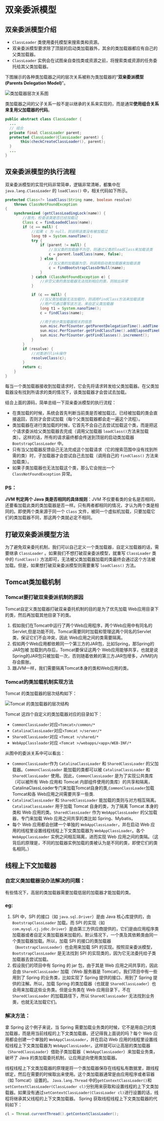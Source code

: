 # 双亲委派模型

## 双亲委派模型介绍

- `ClassLoader` 类使用委托模型来搜索类和资源。
- 双亲委派模型要求除了顶层的启动类加载器外，其余的类加载器都应有自己的父类加载器。
- `ClassLoader` 实例会在试图亲自查找类或资源之前，将搜索类或资源的任务委托给其父类加载器。

下图展示的各种类加载器之间的层次关系被称为类加载器的“**双亲委派模型(Parents Delegation Model)**”。

![类加载器层次关系图](https://oss.javaguide.cn/github/javaguide/java/jvm/class-loader-parents-delegation-model.png)

类加载器之间的父子关系一般不是以继承的关系来实现的，而是通常**使用组合关系来复用父加载器的代码**。

```java
public abstract class ClassLoader {
  ...
  // 组合
  private final ClassLoader parent;
  protected ClassLoader(ClassLoader parent) {
       this(checkCreateClassLoader(), parent);
  }
  ...
}
```
## 双亲委派模型的执行流程

双亲委派模型的实现代码非常简单，逻辑非常清晰，都集中在 `java.lang.ClassLoader` 的 `loadClass()` 中，相关代码如下所示。

```java
protected Class<?> loadClass(String name, boolean resolve)
    throws ClassNotFoundException
{
    synchronized (getClassLoadingLock(name)) {
        //首先，检查该类是否已经加载过
        Class c = findLoadedClass(name);
        if (c == null) {
            //如果 c 为 null，则说明该类没有被加载过
            long t0 = System.nanoTime();
            try {
                if (parent != null) {
                    //当父类的加载器不为空，则通过父类的loadClass来加载该类
                    c = parent.loadClass(name, false);
                } else {
                    //当父类的加载器为空，则调用启动类加载器来加载该类
                    c = findBootstrapClassOrNull(name);
                }
            } catch (ClassNotFoundException e) {
                //非空父类的类加载器无法找到相应的类，则抛出异常
            }

            if (c == null) {
                //当父类加载器无法加载时，则调用findClass方法来加载该类
                //用户可通过覆写该方法，来自定义类加载器
                long t1 = System.nanoTime();
                c = findClass(name);

                //用于统计类加载器相关的信息
                sun.misc.PerfCounter.getParentDelegationTime().addTime(t1 - t0);
                sun.misc.PerfCounter.getFindClassTime().addElapsedTimeFrom(t1);
                sun.misc.PerfCounter.getFindClasses().increment();
            }
        }
        if (resolve) {
            //对类进行link操作
            resolveClass(c);
        }
        return c;
    }
}
```

每当一个类加载器接收到加载请求时，它会先将请求转发给父类加载器。在父类加载器没有找到所请求的类的情况下，该类加载器才会尝试去加载。

结合上面的源码，简单总结一下双亲委派模型的执行流程：

- 在类加载的时候，系统会首先判断当前类是否被加载过。已经被加载的类会直接返回，否则才会尝试加载（每个父类加载器都会走一遍这个流程）。
- 类加载器在进行类加载的时候，它首先不会自己去尝试加载这个类，而是把这个请求委派给父类加载器去完成（调用父加载器 `loadClass()`方法来加载类）。这样的话，所有的请求最终都会传送到顶层的启动类加载器 `BootstrapClassLoader` 中。
- 只有当父加载器反馈自己无法完成这个加载请求（它的搜索范围中没有找到所需的类）时，子加载器才会尝试自己去加载（调用自己的 `findClass()` 方法来加载类）。
- 如果子类加载器也无法加载这个类，那么它会抛出一个 `ClassNotFoundException` 异常。
### PS：
**JVM 判定两个 Java 类是否相同的具体规则**：JVM 不仅要看类的全名是否相同，还要看加载此类的类加载器是否一样。只有两者都相同的情况，才认为两个类是相同的。即使两个类来源于同一个 `Class` 文件，被同一个虚拟机加载，只要加载它们的类加载器不同，那这两个类就必定不相同。

## 打破双亲委派模型方法

为了避免双亲委托机制，我们可以自己定义一个类加载器，自定义加载器的话，需要继承 `ClassLoader` 。如果我们不想打破双亲委派模型，就重写 `ClassLoader` 类中的 `findClass()` 方法即可，无法被父类加载器加载的类最终会通过这个方法被加载。但是，如果想打破双亲委派模型则需要重写 `loadClass()` 方法。
## Tomcat类加载机制
### Tomcat要打破双亲委派机制的原因
Tomcat自定义类加载器打破双亲委托机制的目的是为了优先加载 Web应用目录下的类，然后再加载其他目录下的类。
1. 假如我们在Tomcat中运行了两个Web应用程序，两个Web应用中有同名的Servlet,但是功能不同，Tomcat需要同时加载和管理这两个同名的Servlet类，保证它们不会冲突，因此 Web应用之间的类需要隔离。
2. 假如两个Web应用都依赖同一个第三方的JAR包，比如Spring，那Spring的JAR包被
加载到内存后，Tomcat要保证这两个 Web应用能够共享，也就是说Spring的JAR包只被加载一次，否则随着依赖的第三方JAR包增多，JVM的内存会膨胀。
3. 跟JVM一样，我们需要隔离Tomcat本身的类和Web应用的类。
### Tomcat的类加载机制实现方法
Tomcat 的类加载器的层次结构如下：

![Tomcat 的类加载器的层次结构](https://raw.githubusercontent.com/qhbsss/Pictures/main/Blog_Pictures/tomcat-class-loader-parents-delegation-model.png)

Tomcat 这四个自定义的类加载器对应的目录如下：

- `CommonClassLoader`对应`<Tomcat>/common/*`
- `CatalinaClassLoader`对应`<Tomcat >/server/*`
- `SharedClassLoader`对应 `<Tomcat >/shared/*`
- `WebAppClassloader`对应 `<Tomcat >/webapps/<app>/WEB-INF/*`

从图中的委派关系中可以看出：

- `CommonClassLoader`作为 `CatalinaClassLoader` 和 `SharedClassLoader` 的父加载器。`CommonClassLoader` 能加载的类都可以被 `CatalinaClassLoader` 和 `SharedClassLoader` 使用。因此，`CommonClassLoader` 是为了实现公共类库（可以被所有 Web 应用和 Tomcat 内部组件使用的类库）的共享和隔离，CatalinaClassLoader专门来加载Tomcat自身的类,`CommonClassLoader`加载Tomcat和各 Web应用之间需要共享一些类.
- `CatalinaClassLoader` 和 `SharedClassLoader` 能加载的类则与对方相互隔离。`CatalinaClassLoader` 用于加载 Tomcat 自身的类，为了隔离 Tomcat 本身的类和 Web 应用的类。`SharedClassLoader` 作为 `WebAppClassLoader` 的父加载器，专门来加载 Web 应用之间共享的类比如 Spring、Mybatis。
- 每个 Web 应用都会创建一个单独的 `WebAppClassLoader`，并在启动 Web 应用的线程里设置线程线程上下文类加载器为 `WebAppClassLoader`。各个 `WebAppClassLoader` 实例之间相互隔离，进而实现 Web 应用之间的类隔。（这背后的原理是，不同的加载器实例加载的类被认为是不同的类，即使它们的类名相同。）


## 线程上下文加载器
### 自定义类加载器没办法解决的问题：
有些情况下，高层的类加载器需要加载低层的加载器才能加载的类。
### **eg**:
1. SPI 中，SPI 的接口（如 `java.sql.Driver`）是由 Java 核心库提供的，由`BootstrapClassLoader` 加载。而 SPI 的实现（如`com.mysql.cj.jdbc.Driver`）是由第三方供应商提供的，它们是由应用程序类加载器或者自定义类加载器来加载的。默认情况下，一个类及其依赖类由同一个类加载器加载。所以，加载 SPI 的接口的类加载器（`BootstrapClassLoader`）也会用来加载 SPI 的实现。按照双亲委派模型，`BootstrapClassLoader` 是无法找到 SPI 的实现类的，因为它无法委托给子类加载器去尝试加载。
2. 假设我们的项目中有 Spring 的 jar 包，由于其是 Web 应用之间共享的，因此会由 `SharedClassLoader` 加载（Web 服务器是 Tomcat）。我们项目中有一些用到了 Spring 的业务类，比如实现了 Spring 提供的接口、用到了 Spring 提供的注解。所以，加载 Spring 的类加载器（也就是 `SharedClassLoader`）也会用来加载这些业务类。但是业务类在 Web 应用目录下，不在 `SharedClassLoader` 的加载路径下，所以 `SharedClassLoader` 无法找到业务类，也就无法加载它们。
### **解决方法**：
拿 Spring 这个例子来说，当 Spring 需要加载业务类的时候，它不是用自己的类加载器，而是用当前线程的上下文类加载器。还记得我上面说的吗？每个 Web 应用都会创建一个单独的 `WebAppClassLoader`，并在启动 Web 应用的线程里设置线程线程上下文类加载器为 `WebAppClassLoader`。这样就可以让高层的类加载器（`SharedClassLoader`）借助子类加载器（ `WebAppClassLoader`）来加载业务类，破坏了 Java 的类加载委托机制，让应用逆向使用类加载器。

线程线程上下文类加载器的原理是将一个类加载器保存在线程私有数据里，跟线程绑定，然后在需要的时候取出来使用。这个类加载器通常是由应用程序或者容器（如 Tomcat）设置的。
`Java.lang.Thread` 中的`getContextClassLoader()`和 `setContextClassLoader(ClassLoader cl)`分别用来获取和设置线程的上下文类加载器。如果没有通过`setContextClassLoader(ClassLoader cl)`进行设置的话，线程将继承其父线程的上下文类加载器。
Spring 获取线程线程上下文类加载器的代码如下：

```java
cl = Thread.currentThread().getContextClassLoader();
```